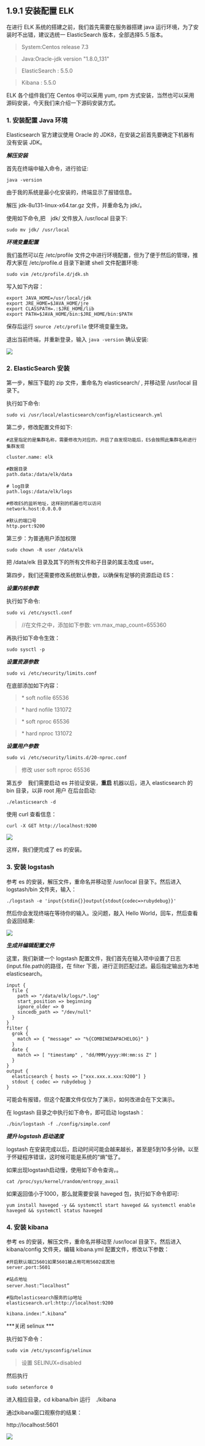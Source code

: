 ## 1.9.1 安装配置 ELK

在进行 ELK 系统的搭建之前，我们首先需要在服务器搭建 java 运行环境，为了安装时不出错，建议选统一 ElasticSearch 版本，全部选择5.５版本。

>System:Centos release 7.3

>Java:Oracle-jdk version "1.8.0_131"

>ElasticSearch : 5.5.0

>Kibana : 5.5.0

ELK 各个组件我们在 Centos 中可以采用 yum, rpm 方式安装，当然也可以采用源码安装，今天我们来介绍一下源码安装方式。

### 1. 安装配置 Java 环境
Elasticsearch 官方建议使用 Oracle 的 JDK8，在安装之前首先要确定下机器有没有安装 JDK。

***解压安装***

首先在终端中输入命令，进行验证:

`java -version`

由于我的系统是最小化安装的，终端显示了报错信息。

解压 jdk-8u131-linux-x64.tar.gz 文件，并重命名为 jdk/。

使用如下命令,把　jdk/ 文件放入 /usr/local 目录下:

`sudo mv jdk/ /usr/local`

***环境变量配置***

我们虽然可以在 /etc/profile 文件之中进行环境配置，但为了便于然后的管理，推荐大家在 /etc/profile.d 目录下新建 shell 文件配置环境:

`sudo vim /etc/profile.d/jdk.sh`

写入如下内容：

```
export JAVA_HOME=/usr/local/jdk
export JRE_HOME=$JAVA_HOME/jre
export CLASSPATH=.:$JRE_HOME/lib
export PATH=$JAVA_HOME/bin:$JRE_HOME/bin:$PATH
```

保存后运行 `source /etc/profile` 使环境变量生效。

退出当前终端，并重新登录，输入 `java -version` 确认安装:

![](/assets/javaversion.png)

### 2. ElasticSearch 安装

第一步，解压下载的 zip 文件，重命名为 elasticsearch/ , 并移动至 /usr/local 目录下。

执行如下命令:

`sudo vi /usr/local/elasticsearch/config/elasticsearch.yml`

第二步，修改配置文件如下:

```
#这里指定的是集群名称，需要修改为对应的，开启了自发现功能后，ES会按照此集群名称进行集群发现

cluster.name: elk

#数据目录
path.data:/data/elk/data

# log目录
path.logs:/data/elk/logs

#修改ES的监听地址，这样别的机器也可以访问
network.host:0.0.0.0

#默认的端口号
http.port:9200
```

第三步：为普通用户添加权限

`sudo chown -R user /data/elk`

把 /data/elk 目录及其下的所有文件和子目录的属主改成 user。

第四步，我们还需要修改系统默认参数，以确保有足够的资源启动 ES：

***设置内核参数***

执行如下命令:

`sudo vi /etc/sysctl.conf`

>//在文件之中，添加如下参数:
>vm.max_map_count=655360

再执行如下命令生效：

`sudo sysctl -p`

***设置资源参数***

`sudo vi /etc/security/limits.conf`

在底部添加如下内容：

> \* soft nofile 65536

> \* hard nofile 131072

> \* soft nproc 65536

> \* hard nproc 131072

***设置用户参数***

`sudo vi /etc/security/limits.d/20-nproc.conf`

> 修改
>user soft nproc 65536

第五步　我们需要启动 es 并验证安装，**重启** 机器以后，进入 elasticsearch 的 bin 目录，以非 root 用户
在后台启动:

`./elasticsearch -d`

使用 curl 查看信息：

`curl -X GET http://localhost:9200`

![](/assets/qidonges.png)

这样，我们便完成了 es 的安装。

### 3. 安装 logstash

参考 es 的安装，解压文件，重命名并移动至 /usr/local 目录下。然后进入 logstash/bin 文件夹，输入：

`./logstash -e 'input{stdin{}}output{stdout{codec=>rubydebug}}'`

然后你会发现终端在等待你的输入。没问题，敲入 Hello World，回车，然后查看会返回结果:

![](/assets/fhuijkiegelk.png)

***生成并编辑配置文件***

这里，我们新建一个 logstash 配置文件，我们首先在输入项中设置了日志(input.file.path)的路径，在 filter 下面，进行正则匹配过滤。最后指定输出为本地 elasticsearch。

```
input {
  file {
    path => "/data/elk/logs/*.log"
    start_position => beginning
    ignore_older => 0
    sincedb_path => "/dev/null"
  } 
}
filter {
  grok {
    match => { "message" => "%{COMBINEDAPACHELOG}" }
  }
  date {
    match => [ "timestamp" , "dd/MMM/yyyy:HH:mm:ss Z" ]
  }
}
output {
  elasticsearch { hosts => ["xxx.xxx.x.xxx:9200"] }
  stdout { codec => rubydebug }
}
```

可能会有报错，但这个配置文件仅仅为了演示，如何改进会在下文演示。

在 logstash 目录之中执行如下命令，即可启动 logstash：

`./bin/logstash -f ./config/simple.conf `

***提升 logstash 启动速度***

logstash 在安装完成以后，启动时间可能会越来越长，甚至是5到10多分钟。以至于怀疑程序错误，这时候可能是系统的“熵”低了。

如果出现logstash启动慢，使用如下命令查询，。

`cat /proc/sys/kernel/random/entropy_avail`

如果返回值小于1000，那么就需要安装 haveged 包，执行如下命令即可:

`yum install haveged -y && systemctl start haveged && systemctl enable haveged && systemctl status haveged`

### 4. 安装 kibana

参考 es 的安装，解压文件，重命名并移动至 /usr/local 目录下。然后进入 kibana/config 文件夹，编辑 kibana.yml 配置文件，修改以下参数：

```
#开启默认端口5601如果5601被占用可用5602或其他
server.port:5601

#站点地址
server.host:“localhost”　

#指向elasticsearch服务的ip地址
elasticsearch.url:http://localhost:9200

kibana.index:“.kibana”
```

***关闭 selinux ***

执行如下命令：

`sudo vim /etc/sysconfig/selinux `

>设置 SELINUX=disabled

然后执行

`sudo setenforce 0`


进入相应目录，cd kibana/bin 运行　./kibana

通过kibana窗口观察你的结果：

http://localhost:5601

![](/assets/kibana1.png)
